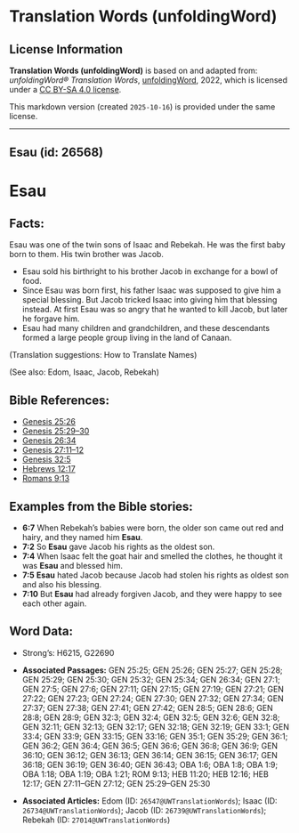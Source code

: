 # Translation Words (unfoldingWord)

## License Information

**Translation Words (unfoldingWord)** is based on and adapted from: _unfoldingWord® Translation Words_, [unfoldingWord](https://unfoldingword.org/utw), 2022, which is licensed under a [CC BY-SA 4.0 license](https://creativecommons.org/licenses/by-sa/4.0/legalcode.en).

This markdown version (created `2025-10-16`) is provided under the same license.



--------------------------------

## Esau (id: 26568)

Esau
====

Facts:
------

Esau was one of the twin sons of Isaac and Rebekah. He was the first baby born to them. His twin brother was Jacob.

* Esau sold his birthright to his brother Jacob in exchange for a bowl of food.
* Since Esau was born first, his father Isaac was supposed to give him a special blessing. But Jacob tricked Isaac into giving him that blessing instead. At first Esau was so angry that he wanted to kill Jacob, but later he forgave him.
* Esau had many children and grandchildren, and these descendants formed a large people group living in the land of Canaan.

(Translation suggestions: How to Translate Names)

(See also: Edom, Isaac, Jacob, Rebekah)

Bible References:
-----------------

* [Genesis 25:26](https://ref.ly/Gen25:26)
* [Genesis 25:29–30](https://ref.ly/Gen25:29-Gen25:30)
* [Genesis 26:34](https://ref.ly/Gen26:34)
* [Genesis 27:11–12](https://ref.ly/Gen27:11-Gen27:12)
* [Genesis 32:5](https://ref.ly/Gen32:5)
* [Hebrews 12:17](https://ref.ly/Heb12:17)
* [Romans 9:13](https://ref.ly/Rom9:13)

Examples from the Bible stories:
--------------------------------

* **6:7** When Rebekah’s babies were born, the older son came out red and hairy, and they named him **Esau**.
* **7:2** So **Esau** gave Jacob his rights as the oldest son.
* **7:4** When Isaac felt the goat hair and smelled the clothes, he thought it was **Esau** and blessed him.
* **7:5** **Esau** hated Jacob because Jacob had stolen his rights as oldest son and also his blessing.
* **7:10** But **Esau** had already forgiven Jacob, and they were happy to see each other again.

Word Data:
----------

* Strong’s: H6215, G22690

* **Associated Passages:** GEN 25:25; GEN 25:26; GEN 25:27; GEN 25:28; GEN 25:29; GEN 25:30; GEN 25:32; GEN 25:34; GEN 26:34; GEN 27:1; GEN 27:5; GEN 27:6; GEN 27:11; GEN 27:15; GEN 27:19; GEN 27:21; GEN 27:22; GEN 27:23; GEN 27:24; GEN 27:30; GEN 27:32; GEN 27:34; GEN 27:37; GEN 27:38; GEN 27:41; GEN 27:42; GEN 28:5; GEN 28:6; GEN 28:8; GEN 28:9; GEN 32:3; GEN 32:4; GEN 32:5; GEN 32:6; GEN 32:8; GEN 32:11; GEN 32:13; GEN 32:17; GEN 32:18; GEN 32:19; GEN 33:1; GEN 33:4; GEN 33:9; GEN 33:15; GEN 33:16; GEN 35:1; GEN 35:29; GEN 36:1; GEN 36:2; GEN 36:4; GEN 36:5; GEN 36:6; GEN 36:8; GEN 36:9; GEN 36:10; GEN 36:12; GEN 36:13; GEN 36:14; GEN 36:15; GEN 36:17; GEN 36:18; GEN 36:19; GEN 36:40; GEN 36:43; OBA 1:6; OBA 1:8; OBA 1:9; OBA 1:18; OBA 1:19; OBA 1:21; ROM 9:13; HEB 11:20; HEB 12:16; HEB 12:17; GEN 27:11–GEN 27:12; GEN 25:29–GEN 25:30
* **Associated Articles:** Edom (ID: `26547@UWTranslationWords`); Isaac (ID: `26734@UWTranslationWords`); Jacob (ID: `26739@UWTranslationWords`); Rebekah (ID: `27014@UWTranslationWords`)

